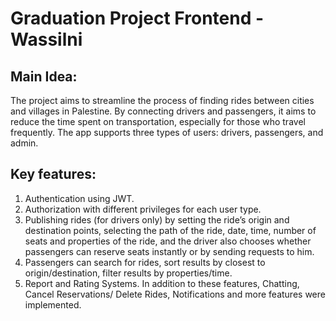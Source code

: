# Graduation Project Frontend - Wassilni

## Main Idea: 
The project aims to streamline the process of finding rides between cities and villages in Palestine. By connecting drivers and passengers, it aims to reduce the time spent on transportation, especially for those who travel frequently. 
The app supports three types of users: drivers, passengers, and admin.

## Key features:

1. Authentication using JWT.
2. Authorization with different privileges for each user type.
3. Publishing rides (for drivers only) by setting the ride’s origin and destination points, selecting the path of the ride, date, time, number of seats and properties of the ride, and the driver also chooses whether passengers can reserve seats instantly or by sending requests to him.
4. Passengers can search for rides, sort results by closest to origin/destination, filter results by properties/time.
5. Report and Rating Systems.
In addition to these features, Chatting, Cancel Reservations/ Delete Rides, Notifications and more features were implemented. 
